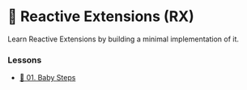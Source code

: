 # 🧪 Reactive Extensions (RX)
Learn Reactive Extensions by building a minimal implementation of it.

### Lessons
- [🐣 01. Baby Steps](./01-baby-steps.md)
